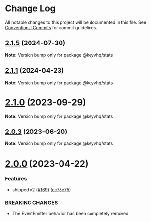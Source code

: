 # Change Log

All notable changes to this project will be documented in this file.
See [Conventional Commits](https://conventionalcommits.org) for commit guidelines.

## [2.1.5](https://github.com/microlinkhq/keyvhq/compare/v2.1.4...v2.1.5) (2024-07-30)

**Note:** Version bump only for package @keyvhq/stats

## [2.1.1](https://github.com/microlinkhq/keyvhq/compare/v2.1.0...v2.1.1) (2024-04-23)

**Note:** Version bump only for package @keyvhq/stats

# [2.1.0](https://github.com/microlinkhq/keyvhq/compare/v2.0.3...v2.1.0) (2023-09-29)

**Note:** Version bump only for package @keyvhq/stats

## [2.0.3](https://github.com/microlinkhq/keyvhq/compare/v2.0.2...v2.0.3) (2023-06-20)

**Note:** Version bump only for package @keyvhq/stats

# [2.0.0](https://github.com/microlinkhq/keyvhq/compare/v1.6.28...v2.0.0) (2023-04-22)

### Features

* shipped v2 ([#169](https://github.com/microlinkhq/keyvhq/issues/169)) ([cc78e75](https://github.com/microlinkhq/keyvhq/commit/cc78e75b281111c7e57e30d7554b9772c83f2baa))

### BREAKING CHANGES

* The EventEmitter behavior has been completely removed

